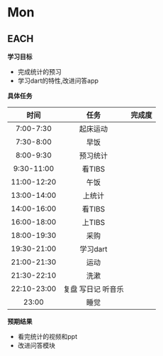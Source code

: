 # Mon

## EACH

**学习目标**

- 完成统计的预习
- 学习dart的特性,改进问答app

**具体任务**

|    时间     |        任务        | 完成度 |
| :---------: | :----------------: | :----: |
|  7:00-7:30  |      起床运动      |        |
|  7:30-8:00  |        早饭        |        |
|  8:00-9:30  |      预习统计      |        |
| 9:30-11:00  |       看TIBS       |        |
| 11:00-12:20 |        午饭        |        |
| 13:00-14:00 |       上统计       |        |
| 14:00-16:00 |       看TIBS       |        |
| 16:00-18:00 |       上TIBS       |        |
| 18:00-19:30 |        采购        |        |
| 19:30-21:00 |      学习dart      |        |
| 21:00-21:30 |        运动        |        |
| 21:30-22:10 |        洗漱        |        |
| 22:10-23:00 | 复盘 写日记 听音乐 |        |
|    23:00    |        睡觉        |        |

**预期结果**

- 看完统计的视频和ppt
- 改进问答模块